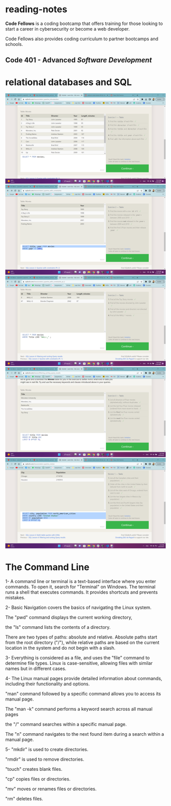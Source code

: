 # reading-notes
**Code Fellows** is a coding bootcamp that offers training for those looking to start a career in cybersecurity or become a web developer. 

Code Fellows also provides coding curriculum to partner bootcamps and schools.

## Code 401 - Advanced *Software Development*


# relational databases and SQL
![](/1.png)
![](/2.png)
![](/3.png)
![](/4.png)
![](/5.png)


# The Command Line
1- A command line or terminal is a text-based interface where you enter commands. To open it, search for "Terminal" on Windows. The terminal runs a shell  that executes commands. It provides shortcuts and prevents mistakes.

2- Basic Navigation covers the basics of navigating the Linux system. 

The "pwd" command displays the current working directory, 

the "ls" command lists the contents of a directory. 

There are two types of paths: absolute and relative. Absolute paths start from the root directory ("/"), while relative paths are based on the current location in the system and do not begin with a slash.

3- Everything is considered as a file, and uses the "file" command to determine file types. Linux is case-sensitive, allowing files with similar names but in different cases.

4- The Linux manual pages provide detailed information about commands, including their functionality and options. 

"man" command followed by a specific command allows you to access its manual page. 

The "man -k" command performs a keyword search across all manual pages

the "/" command searches within a specific manual page. 

The "n" command navigates to the next found item during a search within a manual page.

5- "mkdir" is used to create directories.

"rmdir" is used to remove directories.

"touch" creates blank files.

"cp" copies files or directories.

"mv" moves or renames files or directories.

"rm" deletes files.

